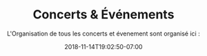 ---
title: 'Concerts & Événements'
subtitle: "L'Organisation de tous les concerts et évenement sont organisé ici :"
date: 2018-11-14T19:02:50-07:00
draft: false
---